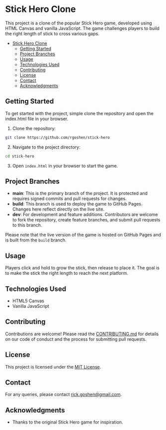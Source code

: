 # Stick Hero Clone

This project is a clone of the popular Stick Hero game, developed using HTML Canvas and vanilla JavaScript. The game challenges players to build the right length of stick to cross various gaps.

- [Stick Hero Clone](#stick-hero-clone)
  - [Getting Started](#getting-started)
  - [Project Branches](#project-branches)
  - [Usage](#usage)
  - [Technologies Used](#technologies-used)
  - [Contributing](#contributing)
  - [License](#license)
  - [Contact](#contact)
  - [Acknowledgments](#acknowledgments)

## Getting Started

To get started with the project, simple clone the repository and open the index.html file in your browser.

1. Clone the repository:

```bash
git clone https://github.com/rgoshen/stick-hero
```

2. Navigate to the project directory:

```bash
cd stick-hero
```

3. Open `index.html` in your browser to start the game.

## Project Branches

- **main**: This is the primary branch of the project. It is protected and requires signed commits and pull requests for changes.
- **build**: This branch is used to deploy the game to GitHub Pages. Changes here reflect directly on the live site.
- **dev**: For development and feature additions. Contributors are welcome to fork the repository, create feature branches, and submit pull requests to this branch.

Please note that the live version of the game is hosted on GitHub Pages and is built from the `build` branch.

## Usage

Players click and hold to grow the stick, then release to place it. The goal is to make the stick the right length to reach the next platform.

## Technologies Used

- HTML5 Canvas
- Vanilla JavaScript

## Contributing

Contributions are welcome! Please read the [CONTRIBUTING.md](./CONTRIBUTING.md) for details on our code of conduct and the process for submitting pull requests.

## License

This project is licensed under the [MIT License](./LICENSE.md).

## Contact

For any queries, please contact <rick.goshen@gmail.com>.

## Acknowledgments

- Thanks to the original Stick Hero game for inspiration.
